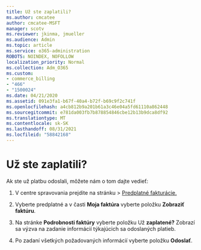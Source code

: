 ```yaml
---
title: Už ste zaplatili?
ms.author: cmcatee
author: cmcatee-MSFT
manager: scotv
ms.reviewer: jkinma, jmueller
ms.audience: Admin
ms.topic: article
ms.service: o365-administration
ROBOTS: NOINDEX, NOFOLLOW
localization_priority: Normal
ms.collection: Adm_O365
ms.custom:
- commerce_billing
- "466"
- "1500024"
ms.date: 04/21/2020
ms.assetid: 091e3fa1-b67f-40a4-b72f-b69c9f2c741f
ms.openlocfilehash: a4cb812b9a201b61a3c46e04a5fd61110a862448
ms.sourcegitcommit: e781da003fb7b878854846cbe12b13b9dca8df92
ms.translationtype: MT
ms.contentlocale: sk-SK
ms.lasthandoff: 08/31/2021
ms.locfileid: "58842168"
---
```

# <a name="already-paid"></a>Už ste zaplatili?

Ak ste už platbu odoslali, môžete nám o tom dajte vedieť:
  
1. V centre spravovania prejdite  na stránku \> [Predplatné fakturácie.](https://go.microsoft.com/fwlink/p/?linkid=842054)

2. Vyberte predplatné a v časti **Moja faktúra** vyberte položku **Zobraziť faktúru**.

3. Na stránke **Podrobnosti faktúry** vyberte položku Už **zaplatené?** Zobrazí sa výzva na zadanie informácií týkajúcich sa odoslaných platieb.

4. Po zadaní všetkých požadovaných informácií vyberte položku **Odoslať**.